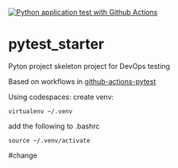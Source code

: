 [![Python application test with Github Actions](https://github.com/adriangrepo/pytest_starter/actions/workflows/testing-ci.yml/badge.svg)](https://github.com/adriangrepo/pytest_starter/actions/workflows/testing-ci.yml)

# pytest_starter

Pyton project skeleton project for DevOps testing

Based on workflows in [github-actions-pytest](https://github.com/noahgift/github-actions-pytest)

Using codespaces:
create venv:
```
virtualenv ~/.venv
```
add the following to .bashrc
```
source ~/.venv/activate
```
#change

